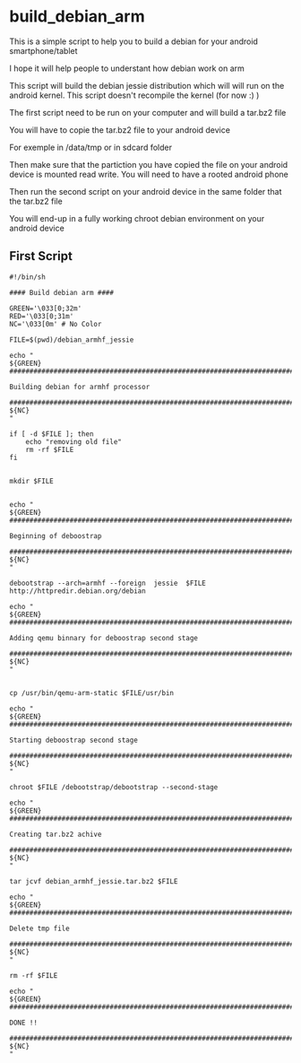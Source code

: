 # build_debian_arm


This is a simple script to help you to build a debian for your android smartphone/tablet 

I hope it will help people to understant how debian work on arm 

This script will build the debian jessie distribution which will will run on the android kernel. 
This script doesn't recompile the kernel (for now :) )

The first script need to be run on your computer and will build a tar.bz2 file 

You will have to copie the tar.bz2 file to your android device 

For exemple in /data/tmp or in sdcard folder 

Then make sure that the partiction you have copied the file on your android device is mounted read write. You will need to have a rooted android phone

Then run the second script on your android device in the same folder that the tar.bz2 file

You will end-up in a fully working chroot debian environment on your android device 

## First Script

```shell
#!/bin/sh

#### Build debian arm ####

GREEN='\033[0;32m'
RED='\033[0;31m'
NC='\033[0m' # No Color

FILE=$(pwd)/debian_armhf_jessie

echo "
${GREEN}
###############################################################################

Building debian for armhf processor

###############################################################################
${NC}
"

if [ -d $FILE ]; then
    echo "removing old file"
    rm -rf $FILE
fi


mkdir $FILE


echo "
${GREEN}
##############################################################################################

Beginning of deboostrap

##############################################################################################
${NC}
"

debootstrap --arch=armhf --foreign  jessie  $FILE  http://httpredir.debian.org/debian

echo "
${GREEN}
##############################################################################################

Adding qemu binnary for deboostrap second stage

##############################################################################################
${NC}
"


cp /usr/bin/qemu-arm-static $FILE/usr/bin

echo "
${GREEN}
##############################################################################################

Starting deboostrap second stage

##############################################################################################
${NC}
"

chroot $FILE /debootstrap/debootstrap --second-stage

echo "
${GREEN}
##############################################################################################

Creating tar.bz2 achive

##############################################################################################
${NC}
"

tar jcvf debian_armhf_jessie.tar.bz2 $FILE

echo "
${GREEN}
##############################################################################################

Delete tmp file

##############################################################################################
${NC}
"

rm -rf $FILE

echo "
${GREEN}
##############################################################################################

DONE !!

##############################################################################################
${NC}
"
```
